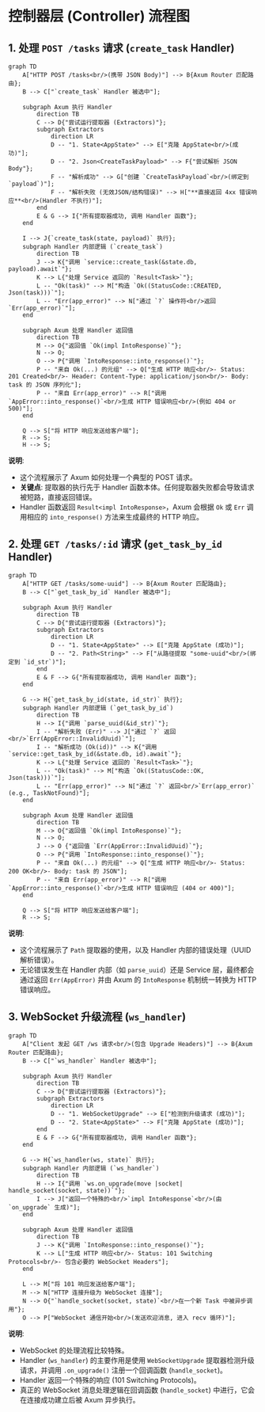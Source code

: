 # 控制器层 (Controller) 流程图

## 1. 处理 `POST /tasks` 请求 (`create_task` Handler)

```mermaid
graph TD
    A["HTTP POST /tasks<br/>(携带 JSON Body)"] --> B{Axum Router 匹配路由};
    B --> C["`create_task` Handler 被选中"];
    
    subgraph Axum 执行 Handler
        direction TB
        C --> D{"尝试运行提取器 (Extractors)"};
        subgraph Extractors
            direction LR
            D -- "1. State<AppState>" --> E["克隆 AppState<br/>(成功)"];
            D -- "2. Json<CreateTaskPayload>" --> F{"尝试解析 JSON Body"};
            F -- "解析成功" --> G["创建 `CreateTaskPayload`<br/>(绑定到 `payload`)"];
            F -- "解析失败 (无效JSON/结构错误)" --> H["**直接返回 4xx 错误响应**<br/>(Handler 不执行)"];
        end
        E & G --> I{"所有提取器成功, 调用 Handler 函数"};
    end

    I --> J{`create_task(state, payload)` 执行};
    subgraph Handler 内部逻辑 (`create_task`)
        direction TB
        J --> K{"调用 `service::create_task(&state.db, payload).await`"};
        K --> L{"处理 Service 返回的 `Result<Task>`"};
        L -- "Ok(task)" --> M["构造 `Ok((StatusCode::CREATED, Json(task)))`"];
        L -- "Err(app_error)" --> N["通过 `?` 操作符<br/>返回 `Err(app_error)`"];
    end
    
    subgraph Axum 处理 Handler 返回值
        direction TB
        M --> O{"返回值 `Ok(impl IntoResponse)`"};
        N --> O; 
        O --> P{"调用 `IntoResponse::into_response()`"};
        P -- "来自 Ok(...) 的元组" --> Q["生成 HTTP 响应<br/>- Status: 201 Created<br/>- Header: Content-Type: application/json<br/>- Body: task 的 JSON 序列化"];
        P -- "来自 Err(app_error)" --> R["调用 `AppError::into_response()`<br/>生成 HTTP 错误响应<br/>(例如 404 or 500)"];
    end
    
    Q --> S["将 HTTP 响应发送给客户端"];
    R --> S;
    H --> S;
```

**说明**:
- 这个流程展示了 Axum 如何处理一个典型的 POST 请求。
- **关键点**: 提取器的执行先于 Handler 函数本体。任何提取器失败都会导致请求被短路，直接返回错误。
- Handler 函数返回 `Result<impl IntoResponse>`，Axum 会根据 `Ok` 或 `Err` 调用相应的 `into_response()` 方法来生成最终的 HTTP 响应。

## 2. 处理 `GET /tasks/:id` 请求 (`get_task_by_id` Handler)

```mermaid
graph TD
    A["HTTP GET /tasks/some-uuid"] --> B{Axum Router 匹配路由};
    B --> C["`get_task_by_id` Handler 被选中"];
    
    subgraph Axum 执行 Handler
        direction TB
        C --> D{"尝试运行提取器 (Extractors)"};
        subgraph Extractors
            direction LR
            D -- "1. State<AppState>" --> E["克隆 AppState (成功)"];
            D -- "2. Path<String>" --> F["从路径提取 "some-uuid"<br/>(绑定到 `id_str`)"];
        end
        E & F --> G{"所有提取器成功, 调用 Handler 函数"};
    end

    G --> H{`get_task_by_id(state, id_str)` 执行};
    subgraph Handler 内部逻辑 (`get_task_by_id`)
        direction TB
        H --> I{"调用 `parse_uuid(&id_str)`"};
        I -- "解析失败 (Err)" --> J["通过 `?` 返回<br/>`Err(AppError::InvalidUuid)`"];
        I -- "解析成功 (Ok(id))" --> K{"调用 `service::get_task_by_id(&state.db, id).await`"};
        K --> L{"处理 Service 返回的 `Result<Task>`"};
        L -- "Ok(task)" --> M["构造 `Ok((StatusCode::OK, Json(task)))`"];
        L -- "Err(app_error)" --> N["通过 `?` 返回<br/>`Err(app_error)` (e.g., TaskNotFound)"];
    end
    
    subgraph Axum 处理 Handler 返回值
        direction TB
        M --> O{"返回值 `Ok(impl IntoResponse)`"};
        N --> O;
        J --> O {"返回值 `Err(AppError::InvalidUuid)`"};
        O --> P{"调用 `IntoResponse::into_response()`"};
        P -- "来自 Ok(...) 的元组" --> Q["生成 HTTP 响应<br/>- Status: 200 OK<br/>- Body: task 的 JSON"];
        P -- "来自 Err(app_error)" --> R["调用 `AppError::into_response()`<br/>生成 HTTP 错误响应 (404 or 400)"];
    end
    
    Q --> S["将 HTTP 响应发送给客户端"];
    R --> S;
```

**说明**:
- 这个流程展示了 `Path` 提取器的使用，以及 Handler 内部的错误处理（UUID 解析错误）。
- 无论错误发生在 Handler 内部（如 `parse_uuid`）还是 Service 层，最终都会通过返回 `Err(AppError)` 并由 Axum 的 `IntoResponse` 机制统一转换为 HTTP 错误响应。

## 3. WebSocket 升级流程 (`ws_handler`)

```mermaid
graph TD
    A["Client 发起 GET /ws 请求<br/>(包含 Upgrade Headers)"] --> B{Axum Router 匹配路由};
    B --> C["`ws_handler` Handler 被选中"];
    
    subgraph Axum 执行 Handler
        direction TB
        C --> D{"尝试运行提取器 (Extractors)"};
        subgraph Extractors
            direction LR
            D -- "1. WebSocketUpgrade" --> E["检测到升级请求 (成功)"];
            D -- "2. State<AppState>" --> F["克隆 AppState (成功)"];
        end
        E & F --> G{"所有提取器成功, 调用 Handler 函数"};
    end

    G --> H{`ws_handler(ws, state)` 执行};
    subgraph Handler 内部逻辑 (`ws_handler`)
        direction TB
        H --> I{"调用 `ws.on_upgrade(move |socket| handle_socket(socket, state))`"};
        I --> J["返回一个特殊的<br/>`impl IntoResponse`<br/>(由 `on_upgrade` 生成)"];
    end
    
    subgraph Axum 处理 Handler 返回值
        direction TB
        J --> K{"调用 `IntoResponse::into_response()`"};
        K --> L["生成 HTTP 响应<br/>- Status: 101 Switching Protocols<br/>- 包含必要的 WebSocket Headers"];
    end
    
    L --> M["将 101 响应发送给客户端"];
    M --> N["HTTP 连接升级为 WebSocket 连接"];
    N --> O{"`handle_socket(socket, state)`<br/>在一个新 Task 中被异步调用"};
    O --> P["WebSocket 通信开始<br/>(发送欢迎消息, 进入 recv 循环)"];
```

**说明**: 
- WebSocket 的处理流程比较特殊。
- Handler (`ws_handler`) 的主要作用是使用 `WebSocketUpgrade` 提取器检测升级请求，并调用 `.on_upgrade()` 注册一个回调函数 (`handle_socket`)。
- Handler 返回一个特殊的响应 (101 Switching Protocols)。
- 真正的 WebSocket 消息处理逻辑在回调函数 (`handle_socket`) 中进行，它会在连接成功建立后被 Axum 异步执行。
``` 